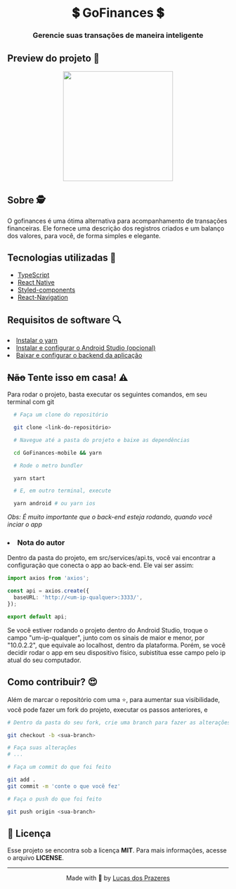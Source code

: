 <h1 align=center>
  💲 GoFinances 💲
</h2>

<h3 align=center>
  Gerencie suas transações de maneira inteligente
</h3>

<h2>Preview do projeto 🚀</h2>

<div align=center>
  <img width="250" src=".github/gofinances.gif"/>
</div>


<h2>Sobre 🕵️</h2>

<p>O gofinances é uma ótima alternativa para acompanhamento de transações financeiras. Ele fornece uma descrição dos registros criados e  um balanço dos valores, para você, de forma simples e elegante.<p>

<h2>Tecnologias utilizadas 🤯</h2>

<ul>
  <li><a href="https://www.typescriptlang.org/">TypeScript</a></li>
  <li><a href="https://reactnative.dev/">React Native</a></li>
  <li><a href="https://styled-components.com/docs/basics">Styled-components</a></li>
  <li><a href="https://reactnavigation.org/">React-Navigation</a></li>
</ul>

<h2>Requisitos de software 🔍</h2>

<li><a href="https://yarnpkg.com/">Instalar o yarn</a></li>
<li><a href="https://react-native.rocketseat.dev/">Instalar e configurar o Android Studio (opcional)</a></li>
<li><a href="https://github.com/lucascprazeres/GoFinances-server">Baixar e configurar o backend da aplicação</a></li>

<h2><strike>Não</strike> Tente isso em casa! ⚠️</h2>

<p>Para rodar o projeto, basta executar os seguintes comandos, em seu terminal com git</p>

```bash
  # Faça um clone do repositório

  git clone <link-do-repositório>

  # Navegue até a pasta do projeto e baixe as dependências

  cd GoFinances-mobile && yarn

  # Rode o metro bundler

  yarn start

  # E, em outro terminal, execute

  yarn android # ou yarn ios
```

<p><em>Obs: É muito importante que o back-end esteja rodando, quando você inciar o app</em></p>

<h3><li> Nota do autor</li></h3>

<p>Dentro da pasta do projeto, em src/services/api.ts, você vai encontrar a configuração que conecta o app ao back-end. Ele vai ser assim:</p>

```typescript
import axios from 'axios';

const api = axios.create({
  baseURL: 'http://<um-ip-qualquer>:3333/',
});

export default api;
```

<p>Se você estiver rodando o projeto dentro do Android Studio, troque o campo "um-ip-qualquer", junto com os sinais de maior e menor, por "10.0.2.2", que equivale ao localhost, dentro da plataforma. Porém, se você decidir rodar o app em seu dispositivo físico, subistitua esse campo pelo ip atual do seu computador.
</p>

<h2>Como contribuir? 😍</h2>

<p>Além de marcar o repositório com uma ⭐, para aumentar sua visibilidade, você pode fazer um fork do projeto, executar os passos anteriores, e</p>

```bash
# Dentro da pasta do seu fork, crie uma branch para fazer as alterações

git checkout -b <sua-branch>

# Faça suas alterações
# ...

# Faça um commit do que foi feito

git add .
git commit -m 'conte o que você fez'

# Faça o push do que foi feito

git push origin <sua-branch>
```

<h2>📝 Licença</h2>
Esse projeto se encontra sob a licença <strong>MIT</strong>. Para mais informações, acesse o arquivo <strong>LICENSE</strong>.

<hr>
<p align=center>Made with 💜 by <a href="https://www.linkedin.com/in/lucas-prazeres/">Lucas dos Prazeres</a><p>
